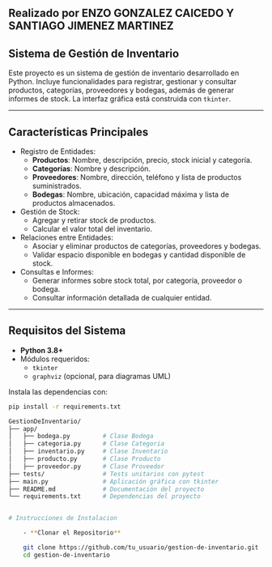 ## Realizado por ENZO GONZALEZ CAICEDO Y SANTIAGO JIMENEZ MARTINEZ

## Sistema de Gestión de Inventario

Este proyecto es un sistema de gestión de inventario desarrollado en Python. Incluye funcionalidades para registrar, gestionar y consultar productos, categorías, proveedores y bodegas, además de generar informes de stock. La interfaz gráfica está construida con `tkinter`.



---

## Características Principales

- Registro de Entidades:
  - **Productos**: Nombre, descripción, precio, stock inicial y categoría.
  - **Categorías**: Nombre y descripción.
  - **Proveedores**: Nombre, dirección, teléfono y lista de productos suministrados.
  - **Bodegas**: Nombre, ubicación, capacidad máxima y lista de productos almacenados.
- Gestión de Stock:
  - Agregar y retirar stock de productos.
  - Calcular el valor total del inventario.
- Relaciones entre Entidades:
  - Asociar y eliminar productos de categorías, proveedores y bodegas.
  - Validar espacio disponible en bodegas y cantidad disponible de stock.
- Consultas e Informes:
  - Generar informes sobre stock total, por categoría, proveedor o bodega.
  - Consultar información detallada de cualquier entidad.

---

## Requisitos del Sistema

- **Python 3.8+**
- Módulos requeridos:
  - `tkinter`
  - `graphviz` (opcional, para diagramas UML)

Instala las dependencias con:
```bash
pip install -r requirements.txt

GestionDeInventario/
├── app/
│   ├── bodega.py         # Clase Bodega
│   ├── categoria.py      # Clase Categoria
│   ├── inventario.py     # Clase Inventario
│   ├── producto.py       # Clase Producto
│   ├── proveedor.py      # Clase Proveedor
├── tests/                # Tests unitarios con pytest
├── main.py               # Aplicación gráfica con tkinter
├── README.md             # Documentación del proyecto
└── requirements.txt      # Dependencias del proyecto


# Instrucciones de Instalacion

    - **Clonar el Repositorio**

    git clone https://github.com/tu_usuario/gestion-de-inventario.git
    cd gestion-de-inventario



